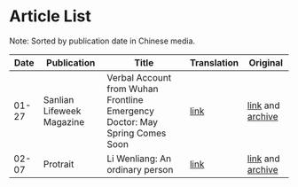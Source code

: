 # Article List

Note: Sorted by publication date in Chinese media.

| Date | Publication | Title | Translation | Original |
|------|-------|-------|-------------|----------|
| 01-27 | Sanlian Lifeweek Magazine | Verbal Account from Wuhan Frontline Emergency Doctor: May Spring Comes Soon | [link](/docs/2020-01-27/may_spring_comes_soon.md) | [link](https://mp.weixin.qq.com/s/qHj8OB8YPdBSH_6pb60-6A) and [archive](https://archive.ph/BbFU0) |
| 02-07 | Protrait | Li Wenliang: An ordinary person | [link](/docs/2020-02-07/liwenliang_an_ordinary_person.md) | [link](https://mp.weixin.qq.com/s/I1J3wCbfbMP7AecP1_Ie2A) and [archive](http://archive.is/nDykY) |
